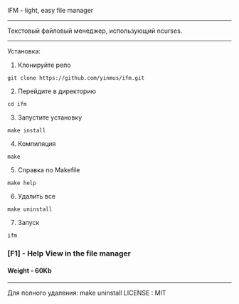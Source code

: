 IFM - light, easy file manager
___
Текстовый файловый менеджер, использующий ncurses. 
____



Установка:

1. Клонируйте репо 
```
git clone https://github.com/yinmus/ifm.git
```
2. Перейдите в директорию
```
cd ifm
```
3. Запустите установку
```
make install
```
4. Компиляция 
```
make
```
5. Справка по Makefile
```
make help
```
6. Удалить все
```
make uninstall
```
7. Запуск
```
ifm
```

### [F1] - Help View in the file manager
#### Weight - 60Kb
___


Для полного удаления: make uninstall
LICENSE : MIT
